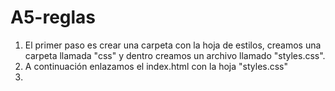 # A5-reglas 
1. El primer paso es crear una carpeta con la hoja de estilos, creamos una carpeta llamada "css" y dentro creamos un archivo llamado "styles.css".
2. A continuación enlazamos el index.html con la hoja "styles.css"
3. 
